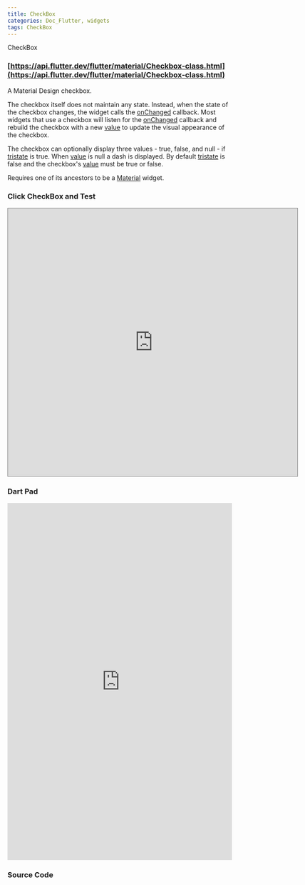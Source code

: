 ```yaml
---
title: CheckBox
categories: Doc_Flutter, widgets
tags: CheckBox
---
```

CheckBox

### [https://api.flutter.dev/flutter/material/Checkbox-class.html](https://api.flutter.dev/flutter/material/Checkbox-class.html)


A Material Design checkbox.

The checkbox itself does not maintain any state. Instead, when the state of the checkbox changes, the widget calls the [onChanged](https://api.flutter.dev/flutter/material/Checkbox/onChanged.html) callback. Most widgets that use a checkbox will listen for the [onChanged](https://api.flutter.dev/flutter/material/Checkbox/onChanged.html) callback and rebuild the checkbox with a new [value](https://api.flutter.dev/flutter/material/Checkbox/value.html) to update the visual appearance of the checkbox.

The checkbox can optionally display three values - true, false, and null - if [tristate](https://api.flutter.dev/flutter/material/Checkbox/tristate.html) is true. When [value](https://api.flutter.dev/flutter/material/Checkbox/value.html) is null a dash is displayed. By default [tristate](https://api.flutter.dev/flutter/material/Checkbox/tristate.html) is false and the checkbox's [value](https://api.flutter.dev/flutter/material/Checkbox/value.html) must be true or false.

Requires one of its ancestors to be a [Material](https://api.flutter.dev/flutter/material/Material-class.html) widget.

### Click CheckBox and Test

<iframe src="https://kissthecoke.github.io/doc_flutter_samples//" style="width:650px;height:600px;border:1px solid gray"></iframe>

### Dart Pad

<iframe src="https://dartpad.dev/?id=aa640b9fdba4e055ffaab362d882a816" style="width:100%;height:800px;border:none"></iframe>

### Source Code

<script src="https://gist.github.com/kissthecoke/aa640b9fdba4e055ffaab362d882a816.js"></script>
